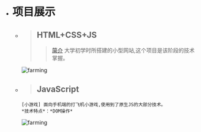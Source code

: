 + # 项目展示
    + > ## HTML+CSS+JS
        >>[简介]: https://rgun9.github.io/farming "种地项目"
         [简介] 大学初学时所搭建的小型网站,这个项目是该阶段的技术掌握。

         ![farming](https://rgun9.github.io/img/farming.png)
    + > ## JavaScript
         [小游戏]: https://rgun9.github.io/plan "打飞机游戏"

          [小游戏] 面向手机端的打飞机小游戏,使用到了原生JS的大部分技术。  
          *技术特点*：*DOM操作*

         ![farming](https://rgun9.github.io/img/plan.png)